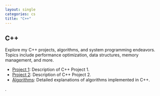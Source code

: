 ```yaml
---
layout: single
categories: cs
title: "C++"
---
```


## C++

Explore my C++ projects, algorithms, and system programming endeavors. Topics include performance optimization, data structures, memory management, and more.

- [Project 1](#): Description of C++ Project 1.
- [Project 2](#): Description of C++ Project 2.
- [Algorithms](#): Detailed explanations of algorithms implemented in C++.

.
